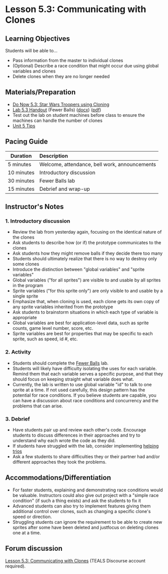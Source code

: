 # Lesson 5.3: Communicating with Clones

## Learning Objectives

Students will be able to...

- Pass information from the master to individual clones
- (Optional) Describe a race condition that might occur due using global variables and clones
- Delete clones when they are no longer needed

## Materials/Preparation

- [Do Now 5.3: Star Wars Troopers using Cloning](do_now_53.md)
- [Lab 5.3 Handout](lab_53.md) (Fewer Balls) ([docx](https://github.com/TEALSK12/introduction-to-computer-science/raw/master/Unit%205%20Word/Lab%205.3%20Fewer%20Balls.docx)) ([pdf](https://github.com/TEALSK12/introduction-to-computer-science/raw/master/Unit%205%20PDF/Lab%205.3%20Fewer%20Balls.pdf))
- Test out the lab on student machines before class to ensure the machines can handle the number of clones
- [Unit 5 Tips](unit_5_tips.md)

## Pacing Guide

| Duration   | Description                                   |
| ---------- | :--------------------------------------------- |
| 5 minutes  | Welcome, attendance, bell work, announcements |
| 10 minutes | Introductory discussion                       |
| 30 minutes | Fewer Balls lab                       |
| 15 minutes | Debrief and wrap-up |

## Instructor's Notes

### 1. Introductory discussion

- Review the lab from yesterday again, focusing on the identical nature of the clones
- Ask students to describe how (or if) the prototype communicates to the clones
- Ask students how they might remove balls if they decide there too many
- Students should ultimately realize that there is no way to destroy only some clones
- Introduce the distinction between "global variables" and "sprite variables"
- Global variables ("for all sprites") are visible to and usable by all sprites in the program
- Sprite variables ("for this sprite only") are only visible to and usable by a single sprite
- Emphasize that, when cloning is used, each clone gets its own copy of any sprite variables inherited from the prototype
- Ask students to brainstorm situations in which each type of variable is appropriate
- Global variables are best for application-level data, such as sprite counts, game level number, score, etc.
- Sprite variables are best for properties that may be specific to each sprite, such as speed, id #, etc.

### 2. Activity

- Students should complete the [Fewer Balls](lab_53.md) lab.
- Students will likely have difficulty isolating the uses for each variable.  Remind them that each variable serves a specific purpose, and that they should focus on keeping straight what variable does what.
- Currently, the lab is written to use global variable "id" to talk to one sprite at a time. If not used carefully, this design pattern has the potential for race conditions. If you believe students are capable, you can have a discussion about race conditions and concurrency and the problems that can arise.

### 3. Debrief

- Have students pair up and review each other's code.  Encourage students to discuss differences in their approaches and try to understand why each wrote the code as they did.
- If students have struggled with the lab, consider implementing [helping trios](https://github.com/TEALSK12/introduction-to-computer-science/blob/master/Unit%201%20Word/Helping%20Trios.docx?raw=true)
- Ask a few students to share difficulties they or their partner had and/or different approaches they took the problems.

## Accommodations/Differentiation

- For faster students, explaining and demonstrating race conditions would be valuable. Instructors could also give out project with a "simple race condition" (if such a thing exists) and ask the students to fix it
- Advanced students can also try to implement features giving them additional control over clones, such as changing a specific clone's speed or direction.
- Struggling students can ignore the requirement to be able to create new sprites after some have been deleted and justfocus on deleting clones one at a time.

## Forum discussion

[Lesson 5.3: Communicating with Clones](http://forums.tealsk12.org/c/intro-unit-5-cloning/lesson-5-3-communicating-with-cloneslesson-5-3-c) (TEALS Discourse account required).
